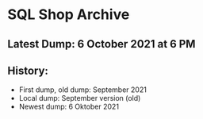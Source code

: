 # SQL Shop Archive
## Latest Dump: 6 October 2021 at 6 PM

## History:
- First dump, old dump: September 2021
- Local dump: September version (old)
- Newest dump: 6 Oktober 2021